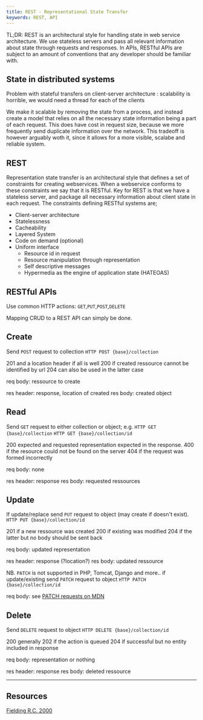 ```yaml
---
title: REST - Representational State Transfer
keywords: REST, API
---
```


TL;DR: REST is an architectural style for handling state in 
web service architecture. We use stateless servers and pass
all relevant information about state through requests and 
responses. In APIs, RESTful APIs are subject to an amount 
of conventions that any developer should be familiar with.

## State in distributed systems

Problem with stateful transfers on client-server architecture : 
scalability is horrible, we would need a thread for each of the 
clients

We make it scalable by removing the state from a process,
and instead create a model that relies on all the necessary 
state information being a part of each request. This does have 
cost in request size, because we more frequently send duplicate
information over the network. This tradeoff is however arguably
woth it, since it allows for a more visible, scalabe and reliable
system. 

## REST 

Representation state transfer is an architectural style that 
defines a set of constraints for creating webservices. When a 
webservice conforms to these constraints we say that it is 
RESTful. Key for REST is that we have a stateless server, 
and package all necessary information about client state in 
each request. The constraints defining RESTful systems are;

- Client-server architecture
- Statelessness
- Cacheability
- Layered System
- Code on demand (optional)
- Uniform interface
  - Resource id in request
  - Resource manipulation through representation
  - Self descriptive messages
  - Hypermedia as the engine of application state (HATEOAS)

## RESTful APIs

Use common HTTP actions: `GET`,`PUT`,`POST`,`DELETE`

Mapping CRUD to a REST API can simply be done.

## Create

Send `POST` request to collection
`HTTP POST {base}/collection`

201 and a location header if all is well
200 if created ressource cannot be identified by url
204 can also be used in the latter case

req body: ressource to create

res header: response, location of created
res body: created object

## Read 

Send `GET` request to either collection or object; e.g.
`HTTP GET {base}/collection`
`HTTP GET {base}/collection/id`

200 expected and requested representation expected in 
the response.
400 if the resource could not be found on the server
404 if the request was formed incorrectly

req body: none

res header: response
res body: requested ressources

## Update

If update/replace send `PUT` request to object 
(may create if doesn't exist).
`HTTP PUT {base}/collection/id`

201 if a new ressource was created
200 if existing was modified
204 if the latter but no body should be sent back

req body: updated representation

res header: response (?location?)
res body: updated ressource

NB. `PATCH` is not supported in PHP, Tomcat, Django and more..
if update/existing send `PATCH` request to object
`HTTP PATCH {base}/collection/id`

req body: see [PATCH requests on MDN](https://developer.mozilla.org/en-US/docs/Web/HTTP/Methods/PATCH)

## Delete

Send `DELETE` request to object
`HTTP DELETE {base}/collection/id`

200 generally
202 if the action is queued
204 if successful but no entity included in response

req body: representation or nothing

res header: response
res body: deleted ressource

---

## Resources

[Fielding R.C. 2000](https://www.ics.uci.edu/~fielding/pubs/dissertation/rest_arch_style.htm)